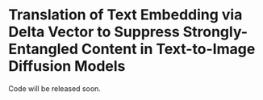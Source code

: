 # Translation of Text Embedding via Delta Vector to Suppress Strongly-Entangled Content in Text-to-Image Diffusion Models
Code will be released soon.
